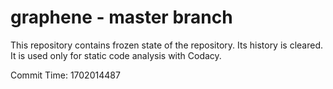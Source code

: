 # graphene - master branch

This repository contains frozen state of the repository.
Its history is cleared. It is used only for static code
analysis with Codacy.

Commit Time: 1702014487
